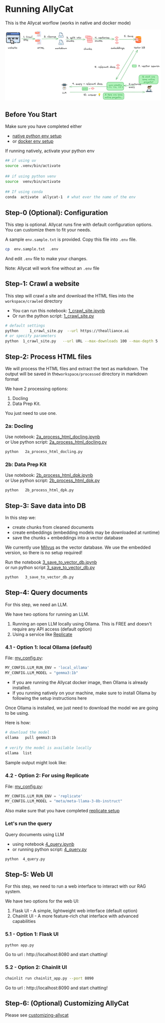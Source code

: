 # Running AllyCat

This is the Allycat worflow (works in native and docker mode)

![](../assets/rag-website-1.png)


## Before You Start

Make sure you have completed either

- [native python env setup](running-natively.md)
- or [docker env setup](running-in-docker.md)

If running natively, activate your python env

```bash
## if using uv
source .venv/bin/activate

## if using python venv
source  venv/bin/activate

## If using conda
conda  activate  allycat-1  # what ever the name of the env
```


## Step-0 (Optional): Configuration

This step is optional.  Allycat runs fine with default configuration options.  You can customize them to fit your needs.

A sample `env.sample.txt` is provided.  Copy this file into `.env` file.

```bash
cp  env.sample.txt  .env
```

And edit `.env` file to make your changes.

Note: Allycat will work fine without an `.env` file

## Step-1: Crawl a website

This step will crawl a site and download the HTML files into the `workspace/crawled` directory

- You can run this notebook: [1_crawl_site.ipynb](1_crawl_site.ipynb)
- Or run the python script: [1_crawl_site.py](1_crawl_site.py)

```bash
# default settings
python     1_crawl_site.py  --url https://thealliance.ai
# or specify parameters
python  1_crawl_site.py   --url URL --max-downloads 100 --max-depth 5
```


## Step-2: Process HTML files

We will process the HTML files and extract the text as markdown.  The output will be saved in the`workspace/processed` directory in markdown format

We have 2 processing options:
1. Docling
2. Data Prep Kit.  

You just need to use one.

### 2a: Docling

Use notebook:  [2a_process_html_docling.ipynb](2a_process_html_docling.ipynb)  
or Use python script: [2a_process_html_docling.py](2a_process_html_docling.py)

```bash
python   2a_process_html_docling.py
```

### 2b: Data Prep Kit

Use notebook: [2b_process_html_dpk.ipynb](2b_process_html_dpk.ipynb)  
or Use python script: [2b_process_html_dpk.py](2b_process_html_dpk.py)

```bash
python   2b_process_html_dpk.py
```

## Step-3: Save data into DB

In this step we:

- create chunks from cleaned documents
- create embeddings (embedding models may be downloaded at runtime)
- save the chunks + embeddings into a vector database

We currently use [Milvus](https://milvus.io/) as the vector database.  We use the embedded version, so there is no setup required!


Run the notebook [3_save_to_vector_db.ipynb](3_save_to_vector_db.ipynb)  
or run python script [3_save_to_vector_db.py](3_save_to_vector_db.py)

```bash
python   3_save_to_vector_db.py
```

## Step-4: Query documents

For this step, we need an LLM.

We have two options for running an LLM.

1. Running an open LLM locally using Ollama.  This is FREE and doesn't require any API access (default option)
2. Using a service like [Replicate](https://replicate.com)


### 4.1 - Option 1: local Ollama (default) 

File: [my_config.py](../my_config.py):

```python
MY_CONFIG.LLM_RUN_ENV = 'local_ollama'
MY_CONFIG.LLM_MODEL = "gemma3:1b" 
```

- If you are running the Allycat docker image, then Ollama is already installed.  
- If you running natively on your machine, make sure to install Ollama by following the setup instructions here

Once Ollama is installed, we just need to download the model we are going to be using.

Here is how:

```bash
# download the model
ollama   pull gemma3:1b

# verify the model is available locally
ollama  list
```

Sample output might look like:


### 4.2 - Option 2: For using Replicate

File: [my_config.py](../my_config.py):

```python
MY_CONFIG.LLM_RUN_ENV = 'replicate'
MY_CONFIG.LLM_MODEL = "meta/meta-llama-3-8b-instruct"
```

Also make sure that you have completed [replicate setup](running-natively.md#step-4-replicate-setup-optional)

### Let's run the query

Query documents using LLM

- using notebook [4_query.ipynb](4_query.ipynb)
- or running python script: [4_query.py](4_query.py)

```bash
python  4_query.py
```

## Step-5: Web UI

For this step, we need to run a web interface to interact with our RAG system.

We have two options for the web UI:

1. Flask UI - A simple, lightweight web interface (default option)
2. Chainlit UI - A more feature-rich chat interface with advanced capabilities

### 5.1 - Option 1: Flask UI

```bash
python app.py
```
Go to url : http://localhost:8080  and start chatting!

### 5.2 - Option 2: Chainlit UI

```bash
chainlit run chainlit_app.py --port 8090
```
Go to url : http://localhost:8090  and start chatting!

## Step-6: (Optional) Customizing AllyCat

Please see [customizing-allycat](customizing-allycat.md)